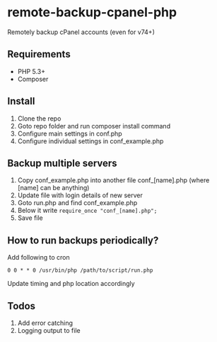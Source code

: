 # remote-backup-cpanel-php
Remotely backup cPanel accounts (even for v74+)

## Requirements
- PHP 5.3+
- Composer

## Install
1. Clone the repo
2. Goto repo folder and run composer install command
3. Configure main settings in conf.php
4. Configure individual settings in conf_example.php

## Backup multiple servers
1. Copy conf_example.php into another file conf_[name].php (where [name] can be anything)
2. Update file with login details of new server
3. Goto run.php and find conf_example.php
4. Below it write
`require_once "conf_[name].php"; `
5. Save file 

## How to run backups periodically?
Add following to cron

```
0 0 * * 0 /usr/bin/php /path/to/script/run.php
```

Update timing and php location accordingly

## Todos
1. Add error catching
2. Logging output to file


